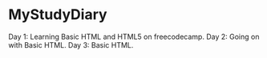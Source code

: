 # MyStudyDiary
Day 1: Learning Basic HTML and HTML5 on freecodecamp.
Day 2: Going on with Basic HTML.
Day 3: Basic HTML.
